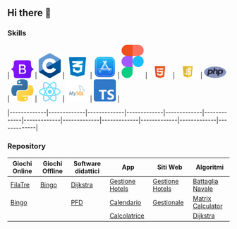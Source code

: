 ## Hi there 👋

### Skills

| <img src="https://github.com/vittorioPiotti/vittorioPiotti/blob/main/img/bootstrap.png" width="50"> | <img src="https://github.com/vittorioPiotti/vittorioPiotti/blob/main/img/c.png" width="50"> | <img src="https://github.com/vittorioPiotti/vittorioPiotti/blob/main/img/css.png" width="50"> | <img src="https://github.com/vittorioPiotti/vittorioPiotti/blob/main/img/dev.png" width="50"> | <img src="https://github.com/vittorioPiotti/vittorioPiotti/blob/main/img/figma.png" width="50"> | <img src="https://github.com/vittorioPiotti/vittorioPiotti/blob/main/img/html.png" width="50"> | <img src="https://github.com/vittorioPiotti/vittorioPiotti/blob/main/img/js.png" width="50"> | <img src="https://github.com/vittorioPiotti/vittorioPiotti/blob/main/img/php.png" width="50"> | <img src="https://github.com/vittorioPiotti/vittorioPiotti/blob/main/img/py.png" width="50"> | <img src="https://github.com/vittorioPiotti/vittorioPiotti/blob/main/img/react.png" width="50"> | <img src="https://github.com/vittorioPiotti/vittorioPiotti/blob/main/img/sql.png" width="50"> | <img src="https://github.com/vittorioPiotti/vittorioPiotti/blob/main/img/ts.png" width="50"> |

|-------------|-------------|-------------|-------------|-------------|-------------|-------------|-------------|-------------|-------------|-------------|-------------|


### Repository

| Giochi Online                                                                                      | Giochi Offline                                                                            | Software didattici                                                                       | App                                                                                              | Siti Web                                                                                          | Algoritmi                                                                                     |
|----------------------------------------------------------------------------------------------------|------------------------------------------------------------------------------------------|------------------------------------------------------------------------------------------|--------------------------------------------------------------------------------------------------|---------------------------------------------------------------------------------------------------|--------------------------------------------------------------------------------------------------|
| [FilaTre](https://github.com/vittorioPiotti/FilaTre-Online)                                 | [Bingo](https://github.com/vittorioPiotti/Bingo-Bootstrap)                        | [Dijkstra](https://github.com/vittorioPiotti/Dijkstra-Bootstrap)                  | [Gestione Hotels](https://github.com/vittorioPiotti/Gestione-Hotel-App)                      | [Gestione Hotels](https://github.com/vittorioPiotti/Gestione-Hotel-PHP)                      | [Battaglia Navale](https://github.com/vittorioPiotti/Battaglia-Navale-C)                       |
| [Bingo](https://github.com/vittorioPiotti/Bingo-Online-Bootstrap/tree/main)                |                                                                                          | [PFD](https://github.com/vittorioPiotti/Primary-Flight-Display)       | [Calendario](https://github.com/vittorioPiotti?tab=repositories)                                 | [Gestionale](https://github.com/vittorioPiotti/Gestionale)                                        | [Matrix Calculator](https://github.com/vittorioPiotti/Matrix-Calculator-C)                |
|                                                                                                    |                                                                                          |                                                                                          | [Calcolatrice](https://github.com/vittorioPiotti/Calcolatrice-React-Native)                      |                                                                                                   | [Dijkstra](https://github.com/vittorioPiotti?tab=repositories)                  |


